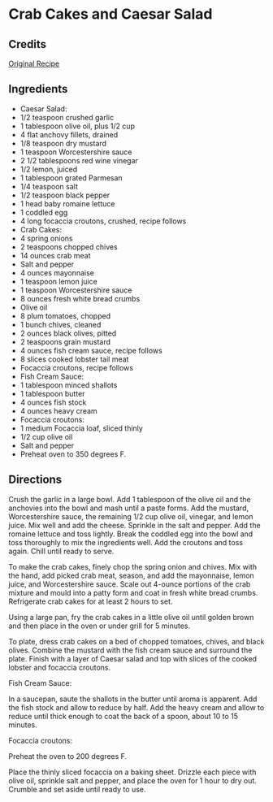 # Crab Cakes and Caesar Salad 

## Credits

[Original Recipe](http://www.foodnetwork.com/food/recipes/recipe/0,,FOOD_9936_21092,00.html "http://www.foodnetwork.com/food/recipes/recipe/0,,FOOD 9936 21092,00.html")

## Ingredients

- Caesar Salad: 
- 1/2 teaspoon crushed garlic 
- 1 tablespoon olive oil, plus 1/2 cup 
- 4 flat anchovy fillets, drained 
- 1/8 teaspoon dry mustard 
- 1 teaspoon Worcestershire sauce 
- 2 1/2 tablespoons red wine vinegar 
- 1/2 lemon, juiced 
- 1 tablespoon grated Parmesan 
- 1/4 teaspoon salt 
- 1/2 teaspoon black pepper 
- 1 head baby romaine lettuce 
- 1 coddled egg 
- 4 long focaccia croutons, crushed, recipe follows 
- Crab Cakes: 
- 4 spring onions 
- 2 teaspoons chopped chives 
- 14 ounces crab meat 
- Salt and pepper 
- 4 ounces mayonnaise 
- 1 teaspoon lemon juice 
- 1 teaspoon Worcestershire sauce 
- 8 ounces fresh white bread crumbs 
- Olive oil 
- 8 plum tomatoes, chopped 
- 1 bunch chives, cleaned 
- 2 ounces black olives, pitted 
- 2 teaspoons grain mustard 
- 4 ounces fish cream sauce, recipe follows 
- 8 slices cooked lobster tail meat 
- Focaccia croutons, recipe follows
- Fish Cream Sauce: 
- 1 tablespoon minced shallots 
- 1 tablespoon butter 
- 4 ounces fish stock 
- 4 ounces heavy cream
- Focaccia croutons: 
- 1 medium Focaccia loaf, sliced thinly 
- 1/2 cup olive oil 
- Salt and pepper
- Preheat oven to 350 degrees F.

## Directions

Crush the garlic in a large bowl. Add 1 tablespoon of the olive oil and the anchovies into the bowl and mash until a paste forms. Add the mustard, Worcestershire sauce, the remaining 1/2 cup olive oil, vinegar, and lemon juice. Mix well and add the cheese. Sprinkle in the salt and pepper. Add the romaine lettuce and toss lightly. Break the coddled egg into the bowl and toss thoroughly to mix the ingredients well. Add the croutons and toss again. Chill until ready to serve.   
  
 To make the crab cakes, finely chop the spring onion and chives. Mix with the hand, add picked crab meat, season, and add the mayonnaise, lemon juice, and Worcestershire sauce. Scale out 4-ounce portions of the crab mixture and mould into a patty form and coat in fresh white bread crumbs. Refrigerate crab cakes for at least 2 hours to set.   
  
 Using a large pan, fry the crab cakes in a little olive oil until golden brown and then place in the oven or under grill for 5 minutes.   
  
 To plate, dress crab cakes on a bed of chopped tomatoes, chives, and black olives. Combine the mustard with the fish cream sauce and surround the plate. Finish with a layer of Caesar salad and top with slices of the cooked lobster and focaccia croutons.  
  
  
 Fish Cream Sauce:   
  
 In a saucepan, saute the shallots in the butter until aroma is apparent. Add the fish stock and allow to reduce by half. Add the heavy cream and allow to reduce until thick enough to coat the back of a spoon, about 10 to 15 minutes.  
  
 Focaccia croutons:   
  
 Preheat the oven to 200 degrees F.   
 Place the thinly sliced focaccia on a baking sheet. Drizzle each piece with olive oil, sprinkle salt and pepper, and place the oven for 1 hour to dry out. Crumble and set aside until ready to use.

